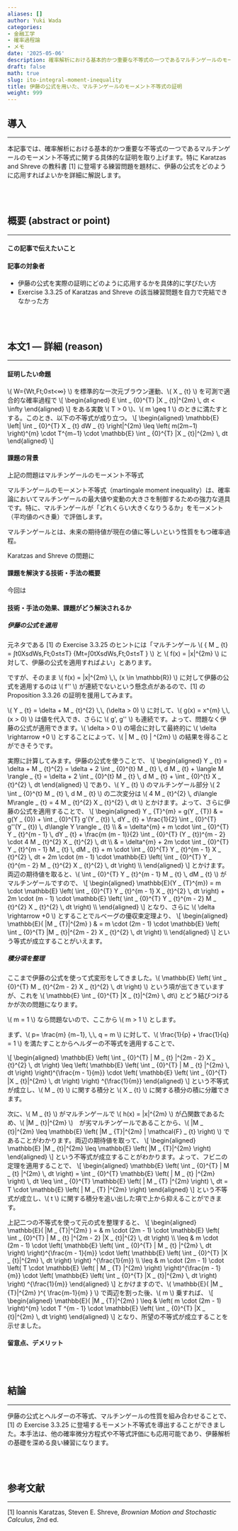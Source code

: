 ```yaml
---
aliases: []
author: Yuki Wada
categories:
- 金融工学
- 確率過程論
- メモ
date: '2025-05-06'
description: 確率解析における基本的かつ重要な不等式の一つであるマルチンゲールのモーメント不等式に関する具体的な証明を取り上げます。
draft: false
math: true
slug: ito-integral-moment-inequality
title: 伊藤の公式を用いた、マルチンゲールのモーメント不等式の証明
weight: 999
---
```




## 導入

----

本記事では、確率解析における基本的かつ重要な不等式の一つであるマルチンゲールのモーメント不等式に関する具体的な証明を取り上げます。特に Karatzas and Shreve の教科書 [1] に登場する練習問題を題材に、伊藤の公式をどのように応用すればよいかを詳細に解説します。

<br><br>


## 概要 (abstract or point)

----

#### この記事で伝えたいこと



#### 記事の対象者

- 伊藤の公式を実際の証明にどのように応用するかを具体的に学びたい方
- Exercise 3.3.25 of Karatzas and Shreve の該当練習問題を自力で完結できなかった方

<br><br>

## 本文1 ― 詳細 (reason)

----

#### 証明したい命題

\\( W={Wt\,Ft;0≤t<∞} \\) を標準的な一次元ブラウン運動、\\( X _ {t} \\) を可測で適合的な確率過程で
\\[ \\begin{aligned}  E \\int _ {0}^{T} |X _ {t}|^{2m} \\\, dt < \\infty  \\end{aligned} \\]
をある実数 \\( T > 0 \\)、\\( m \geq 1 \\) のときに満たすとする。このとき、以下の不等式が成り立つ。
\\[ \\begin{aligned}  \\mathbb{E} \\left| \\int _ {0}^{T} X _ {t} dW _ {t} \\right|^{2m} \\leq \\left( m(2m−1) \\right)^{m} \\cdot T^{m−1} \\cdot \\mathbb{E} \\int _ {0}^{T} |X _ {t}|^{2m} \\\, dt  \\end{aligned} \\]


#### 課題の背景

上記の問題はマルチンゲールのモーメント不等式

マルチンゲールのモーメント不等式（martingale moment inequality）は、確率論においてマルチンゲールの最大値や変動の大きさを制御するための強力な道具です。特に、マルチンゲールが「どれくらい大きくなりうるか」をモーメント（平均値のべき乗）で評価します。

マルチンゲールとは、未来の期待値が現在の値に等しいという性質をもつ確率過程。

Karatzas and Shreve の問題に



#### 課題を解決する技術・手法の概要

今回は



#### 技術・手法の効果、課題がどう解決されるか

##### 伊藤の公式を適用

元ネタである [1] の Exercise 3.3.25 のヒントには「マルチンゲール \\( \{ M _ {t} = ∫t0XsdWs\,Ft;0≤t≤T\} \{Mt=∫0tXsdWs\,Ft;0≤t≤T \} \\) と \\( f(x) = |x|^{2m} \\) に対して、伊藤の公式を適用すればよい」とあります。

ですが、そのまま \\( f(x) = |x|^{2m} \\,\\, (x \in \mathbb{R}) \\) に対して伊藤の公式を適用するのは \\( f'' \\) が連続でないという懸念点があるので、[1] の Proposition 3.3.26 の証明を援用してみます。

\\( Y _ {t} = \delta + M _ {t}^{2} \\,\\, (\delta > 0) \\) に対して、\\( g(x) = x^{m} \\,\\, (x > 0) \\) は値を代入でき、さらに \\( g'\, g'' \\) も連続です。よって、問題なく伊藤の公式が適用できます。\\( \delta > 0 \\) の場合に対して最終的に \\( \delta \rightarrow +0 \\) とすることによって、\\( | M _ {t} | ^{2m} \\) の結果を得ることができそうです。

実際に計算してみます。伊藤の公式を使うことで、
\\[ \\begin{aligned}  Y _ {t} = \\delta + M _ {t}^{2} = \\delta + 2 \\int _ {0}^{t} M _ {t} \\\, d M _ {t} + \\langle M \\rangle _ {t} = \\delta + 2 \\int _ {0}^{t} M _ {t} \\\, d M _ {t} + \\int _ {0}^{t} X _ {t}^{2} \\\, dt  \\end{aligned} \\]
であり、\\( Y _ {t} \\) のマルチンゲール部分 \\( 2 \int _ {0}^{t} M _ {t} \\, d M _ {t} \\) の二次変分は \\( 4 M _ {t}^{2} \\, d\langle M\rangle _ {t} = 4 M _ {t}^{2} X _ {t}^{2} \\, dt \\) とかけます。よって、さらに伊藤の公式を適用することで、
\\[ \\begin{aligned} Y _ {T}^{m} = g(Y _ {T}) & = g(Y _ {0}) + \\int _ {0}^{T} g'(Y _ {t}) \\\, dY _ {t} + \\frac{1}{2} \\int _ {0}^{T} g''(Y _ {t}) \\\, d\\langle Y \\rangle _ {t} \\\\ & = \\delta^{m} + m \\cdot \\int _ {0}^{T} Y _ {t}^{m - 1} \\\, dY _ {t} + \\frac{m (m - 1)}{2} \\int _ {0}^{T} (Y _ {t})^{m - 2} \\cdot 4 M _ {t}^{2} X _ {t}^{2} \\\, dt \\\\ & = \\delta^{m} + 2m \\cdot \\int _ {0}^{T} Y _ {t}^{m - 1} M _ {t} \\\, dM _ {t} + m \\cdot \\int _ {0}^{T} Y _ {t}^{m - 1} X _ {t}^{2} \\\, dt + 2m \\cdot (m - 1) \\cdot \\mathbb{E} \\left( \\int _ {0}^{T} Y _ {t}^{m - 2} M _ {t}^{2} X _ {t}^{2} \\\, dt \\right) \\\\ \\end{aligned} \\]
とかけます。両辺の期待値を取ると、\\( \int _ {0}^{T} Y _ {t}^{m - 1} M _ {t} \\, dM _ {t} \\) がマルチンゲールですので、 
\\[ \\begin{aligned} \\mathbb{E}(Y _ {T}^{m}) = m \\cdot \\mathbb{E} \\left( \\int _ {0}^{T} Y _ {t}^{m - 1} X _ {t}^{2} \\\, dt \\right) + 2m \\cdot (m - 1) \\cdot \\mathbb{E} \\left( \\int _ {0}^{T} Y _ {t}^{m - 2} M _ {t}^{2} X _ {t}^{2} \\\, dt \\right) \\\\ \\end{aligned} \\]
となり、さらに \\( \delta \rightarrow +0 \\) とすることでルベーグの優収束定理より、
\\[ \\begin{aligned} \\mathbb{E}( |M _ {T}|^{2m} ) & = m \\cdot (2m - 1) \\cdot \\mathbb{E} \\left( \\int _ {0}^{T} |M _ {t}|^{2m - 2} X _ {t}^{2} \\\, dt \\right) \\\\ \\end{aligned} \\]
という等式が成立することがいえます。



##### 積分項を整理

ここまで伊藤の公式を使って式変形をしてきました。\\( \mathbb{E} \left( \int _ {0}^{T} M _ {t}^{2m - 2} X _ {t}^{2} \\, dt \right) \\) という項が出てきていますが、これを \\( \mathbb{E} \int _ {0}^{T} |X _ {t}|^{2m} \\, dt\\) とどう結びつけるかが次の問題になります。

\\( m = 1 \\) なら問題ないので、ここから \\( m > 1 \\) とします。

まず、\\( p= \frac{m} {m−1}\, \\,\\, q = m \\) に対して、\\( \frac{1}{p} + \frac{1}{q} = 1 \\) を満たすことからヘルダーの不等式を適用することで、

\\[ \\begin{aligned} \\mathbb{E} \\left( \\int _ {0}^{T} | M _ {t} |^{2m - 2} X _ {t}^{2} \\\, dt \\right) \\leq \\left( \\mathbb{E} \\left( \\int _ {0}^{T} | M _ {t} |^{2m} \\\, dt \\right) \\right)^{\\frac{m - 1}{m}} \\cdot \\left( \\mathbb{E} \\left( \\int _ {0}^{T} |X _ {t}|^{2m} \\\, dt \\right) \\right) ^{\\frac{1}{m}} \\end{aligned} \\]
という不等式が成立し、\\( M _ {t} \\) に関する積分と \\( X _ {t} \\) に関する積分の積に分離できます。

次に、\\( M _ {t} \\) がマルチンゲールで \\( h(x) = |x|^{2m} \\) が凸関数であるため、\\( |M _ {t}|^{2m} \\)　が劣マルチンゲールであることから、\\( |M _ {t}|^{2m} \leq \mathbb{E} \left( |M _ {T}|^{2m} | \mathcal{F} _ {t} \right) \\) であることがわかります。両辺の期待値を取って、
\\[ \\begin{aligned}  \\mathbb{E} |M _ {t}|^{2m} \\leq \\mathbb{E} \\left( |M _ {T}|^{2m} \\right)  \\end{aligned} \\]
という不等式が成立することがわかります。よって、フビニの定理を適用することで、
\\[ \\begin{aligned}  \\mathbb{E} \\left( \\int _ {0}^{T} | M _ {t} |^{2m} \\\, dt \\right) = \\int _ {0}^{T} \\mathbb{E} \\left( | M _ {t} |^{2m} \\right) \\\, dt \\leq \\int _ {0}^{T} \\mathbb{E} \\left( | M _ {T} |^{2m} \\right) \\\, dt = T \\cdot \\mathbb{E} \\left( | M _ {T} |^{2m} \\right)  \\end{aligned} \\]
という不等式が成立し、\\( t \\) に関する積分を追い出した項で上から抑えることができます。

上記二つの不等式を使って元の式を整理すると、
\\[ \\begin{aligned} \\mathbb{E}( |M _ {T}|^{2m} ) = & m \\cdot (2m - 1) \\cdot \\mathbb{E} \\left( \\int _ {0}^{T} | M _ {t} |^{2m - 2} |X _ {t}|^{2} \\\, dt \\right) \\\\ \\leq & m \\cdot (2m - 1) \\cdot \\left( \\mathbb{E} \\left( \\int _ {0}^{T} | M _ {t} |^{2m} \\\, dt \\right) \\right)^{\\frac{m - 1}{m}} \\cdot \\left( \\mathbb{E} \\left( \\int _ {0}^{T} |X _ {t}|^{2m} \\\, dt \\right) \\right) ^{\\frac{1}{m}} \\\\ \\leq & m \\cdot (2m - 1) \\cdot \\left( T \\cdot \\mathbb{E} \\left( | M _ {T} |^{2m} \\right) \\right)^{\\frac{m - 1}{m}} \\cdot \\left( \\mathbb{E} \\left( \\int _ {0}^{T} |X _ {t}|^{2m} \\\, dt \\right) \\right) ^{\\frac{1}{m}} \\end{aligned} \\]
とかけますので、\\( \mathbb{E}( |M _ {T}|^{2m} )^{ \frac{m-1}{m} } \\) で両辺を割った後、\\( m \\) 乗すれば、
\\[ \\begin{aligned} \\mathbb{E}( |M _ {T}|^{2m} ) \\leq & \\left( m \\cdot (2m - 1) \\right)^{m} \\cdot T ^{m - 1} \\cdot \\mathbb{E} \\left( \\int _ {0}^{T} |X _ {t}|^{2m} \\\, dt \\right) \\end{aligned} \\]
となり、所望の不等式が成立することを示せました。



#### 留意点、デメリット



<br><br>

## 結論

----

伊藤の公式とヘルダーの不等式、マルチンゲールの性質を組み合わせることで、[1] の Exercise 3.3.25 に登場するモーメント不等式を導出することができました。本手法は、他の確率微分方程式や不等式評価にも応用可能であり、伊藤解析の基礎を深める良い練習になります。

<br><br>

## 参考文献

----

[1] Ioannis Karatzas, Steven E. Shreve, *Brownian Motion and Stochastic Calculus*, 2nd ed.

